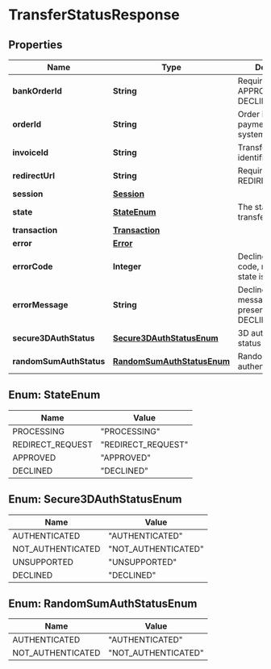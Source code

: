 # TransferStatusResponse

## Properties
Name | Type | Description | Notes
------------ | ------------- | ------------- | -------------
**bankOrderId** | **String** | Required if state is APPROVED or DECLINED |  [optional]
**orderId** | **String** | Order identifier in payment processing system |  [optional]
**invoiceId** | **String** | Transfer transaction identifier |  [optional]
**redirectUrl** | **String** | Required if state is REDIRECT_REQUEST |  [optional]
**session** | [**Session**](Session.md) |  |  [optional]
**state** | [**StateEnum**](#StateEnum) | The state of the transfer |  [optional]
**transaction** | [**Transaction**](Transaction.md) |  |  [optional]
**error** | [**Error**](Error.md) |  |  [optional]
**errorCode** | **Integer** | Decline reason code, may present if state is DECLINED |  [optional]
**errorMessage** | **String** | Decline reason message, may present if state is DECLINED |  [optional]
**secure3DAuthStatus** | [**Secure3DAuthStatusEnum**](#Secure3DAuthStatusEnum) | 3D authentication status |  [optional]
**randomSumAuthStatus** | [**RandomSumAuthStatusEnum**](#RandomSumAuthStatusEnum) | Random sum authentication status |  [optional]

<a name="StateEnum"></a>
## Enum: StateEnum
Name | Value
---- | -----
PROCESSING | &quot;PROCESSING&quot;
REDIRECT_REQUEST | &quot;REDIRECT_REQUEST&quot;
APPROVED | &quot;APPROVED&quot;
DECLINED | &quot;DECLINED&quot;

<a name="Secure3DAuthStatusEnum"></a>
## Enum: Secure3DAuthStatusEnum
Name | Value
---- | -----
AUTHENTICATED | &quot;AUTHENTICATED&quot;
NOT_AUTHENTICATED | &quot;NOT_AUTHENTICATED&quot;
UNSUPPORTED | &quot;UNSUPPORTED&quot;
DECLINED | &quot;DECLINED&quot;

<a name="RandomSumAuthStatusEnum"></a>
## Enum: RandomSumAuthStatusEnum
Name | Value
---- | -----
AUTHENTICATED | &quot;AUTHENTICATED&quot;
NOT_AUTHENTICATED | &quot;NOT_AUTHENTICATED&quot;
